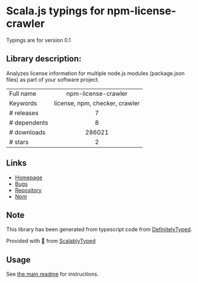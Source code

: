
# Scala.js typings for npm-license-crawler

Typings are for version 0.1

## Library description:
Analyzes license information for multiple node.js modules (package.json files) as part of your software project.

|                    |                 |
| ------------------ | :-------------: |
| Full name          | npm-license-crawler |
| Keywords           | license, npm, checker, crawler |
| # releases         | 7 |
| # dependents       | 8 |
| # downloads        | 286021 |
| # stars            | 2 |

## Links
- [Homepage](https://github.com/mwittig/npm-license-crawler)
- [Bugs](http://github.com/mwittig/npm-license-crawler/issues)
- [Repository](https://github.com/mwittig/npm-license-crawler)
- [Npm](https://www.npmjs.com/package/npm-license-crawler)
    


## Note
This library has been generated from typescript code from [DefinitelyTyped](https://definitelytyped.org).

Provided with :purple_heart: from [ScalablyTyped](https://github.com/oyvindberg/ScalablyTyped)

## Usage
See [the main readme](../../readme.md) for instructions.


